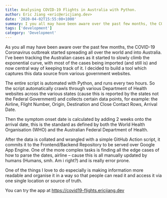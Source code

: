 ```yaml
---
title: Analysing COVID-19 Flights in Australia with Python.
author: Eric Jiang <eric@ericjiang.dev>
date: '2020-04-02T15:55:00+1000'
summary: I you all may have been aware over the past few months, the COVID-19 Coronavirus outbreak started spreading all over the world and into Australia. I’ve been tracking the Australian cases as it started to slowly climb the exponential curve, with most of the cases being imported (and still is) and now central way of keeping track of it. I decided to build a tool which captures this data source from various government websites.
tags: ['development']
category: 'Development'
---
```


As you all may have been aware over the past few months, the COVID-19 Coronavirus outbreak started spreading all over the world and into Australia. I’ve been tracking the Australian cases as it started to slowly climb the exponential curve, with most of the cases being imported (and still is) and now central way of keeping track of it. I decided to build a tool which captures this data source from various government websites.

The entire script is automated with Python, and runs every two hours. So the script automatically crawls through various Department of Health websites across the various states (cause this is reported by the states not the Federal Government) and collects certain data points, for example: the Airline, Flight Number, Origin, Destination and Close Contact Rows, Arrival Date.

Then the symptom onset date is calculated by adding 2 weeks onto the arrival date, this is the standard as defined by both the World Health Organisation (WHO) and the Australian Federal Department of Health.

After the data is collated and wrangled with a simple GitHub Action script, it commits it to the Frontend/Backend Repository to be served over Google App Engine. One of the more complex tasks is finding all the edge cases of how to parse the dates, airline – cause this is all manually updated by humans (Humans, smh. Am i right?) and is really error prone.

One of the things I love to do especially is making information more readable and organise it in a way so that people can read it and access it via one single location or source of truth.

You can try the app at https://covid19-flights.ericjiang.dev
